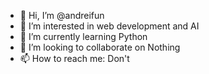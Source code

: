 - 👋 Hi, I’m @andreifun
- 👀 I’m interested in web development and AI
- 🌱 I’m currently learning Python
- 💞️ I’m looking to collaborate on Nothing
- 📫 How to reach me: Don't
